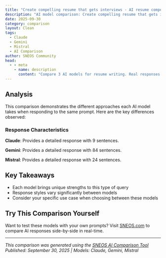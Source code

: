 ```yaml
---
title: "Create compelling resume that gets interviews - AI resume competition"
description: "AI model comparison: Create compelling resume that gets interviews - AI resume competition..."
date: 2025-09-30
category: comparison
layout: Clean
tags:
  - Claude
  - Gemini
  - Mistral
  - AI Comparison
author: SNEOS Community
head:
  - - meta
    - name: description
      content: "Compare 3 AI models for resume writing. Real responses from Claude, Gemini, Mistral with detailed analysis."
---
```


<ChatComparison
  title="Create compelling resume that gets interviews - AI resume competition"
  prompt="Create compelling resume that gets interviews - AI resume competition"
  :responses='{"Claude": "# ALEXANDRA CHEN\n**Senior Product Manager | AI \u0026 Machine Learning Expert**\n\n\uD83D\uDCE7 alexandra.chen@email.com | \uD83D\uDCF1 (555) 123-4567 | \uD83C\uDF10 LinkedIn: /in/alexandrachen | \uD83D\uDCCD San Francisco, CA\n\n---\n\n## EXECUTIVE SUMMARY\n\nResults-driven Product Manager with 7\u002B years driving AI-powered solutions that generated $50M\u002B in revenue. Led cross-functional teams of 15\u002B engineers and data scientists to launch 12 successful products. Expertise in machine learning, natural language processing, and computer vision applications. Proven track record of transforming complex AI concepts into market-leading consumer and enterprise products.\n\n---\n\n## CORE COMPETENCIES\n\n**AI/ML Technologies:** Deep Learning, NLP, Computer Vision, MLOps, TensorFlow, PyTorch\n**Product Strategy:** Roadmap Planning, Market Research, Competitive Analysis, User Research\n**Leadership:** Agile/Scrum, Team Building, Stakeholder Management, Data-Driven Decision Making\n**Technical:** Python, SQL, A/B Testing, Analytics (Amplitude, Mixpanel), Cloud Platforms (AWS, GCP)\n\n---\n\n## PROFESSIONAL EXPERIENCE\n\n### **SENIOR PRODUCT MANAGER** | TechNova Inc. | 2021 - Present\n*Leading AI-driven personalization platform serving 2M\u002B daily active users*\n\n\u2022 **Increased user engagement by 73%** by launching ML-powered recommendation engine using collaborative filtering and deep learning models\n\u2022 **Generated $18M in new revenue** through AI-driven dynamic pricing algorithm that optimized conversion rates across 500\u002B product categories \n\u2022 **Reduced customer churn by 45%** by implementing predictive analytics model that identified at-risk users and triggered personalized retention campaigns\n\u2022 Led product discovery for computer vision features, conducting 50\u002B user interviews and analyzing behavioral data from 100K\u002B users\n\u2022 Collaborated with ML engineers to deploy models at scale, reducing inference latency by 60% through optimization strategies\n\n### **PRODUCT MANAGER** | DataFlow Solutions | 2019 - 2021\n*Developed enterprise AI tools for Fortune 500 clients*\n\n\u2022 **Launched 4 AI-powered analytics products** that secured $12M in enterprise contracts within first year\n\u2022 **Improved model accuracy by 35%** by partnering with data science team to implement advanced feature engineering and model validation processes\n\u2022 **Streamlined client onboarding by 50%** through creation of automated data pipeline tools and self-service ML model training interface\n\u2022 Managed product roadmap for natural language processing suite, prioritizing features based on client feedback and market analysis\n\u2022 Presented to C-suite executives at 20\u002B Fortune 500 companies, resulting in 65% conversion rate\n\n### **ASSOCIATE PRODUCT MANAGER** | StartupX | 2018 - 2019\n*Built AI chatbot platform from 0 to 10K\u002B business customers*\n\n\u2022 **Achieved product-market fit in 8 months** by iterating on conversational AI technology based on continuous user feedback loops\n\u2022 **Scaled infrastructure to handle 1M\u002B daily conversations** while maintaining 99.9% uptime and sub-200ms response times\n\u2022 Conducted competitive analysis of 15\u002B chatbot platforms and identified key differentiators that informed positioning strategy\n\u2022 Designed A/B testing framework that improved conversation completion rates by 40%\n\n---\n\n## EDUCATION\n\n**MASTER OF SCIENCE, COMPUTER SCIENCE** | Stanford University | 2018\n*Specialization: Artificial Intelligence*\n\u2022 Thesis: \u0022Improving Neural Language Models through Transfer Learning\u0022 (Published in NeurIPS 2018)\n\u2022 Relevant Coursework: Machine Learning, Deep Learning, Natural Language Processing\n\n**BACHELOR OF SCIENCE, COMPUTER ENGINEERING** | UC Berkeley | 2016\n*Magna Cum Laude, Phi Beta Kappa*\n\n---\n\n## ACHIEVEMENTS \u0026 RECOGNITION\n\n\uD83C\uDFC6 **\u002240 Under 40 in AI\u0022** - TechCrunch, 2023\n\uD83C\uDFC6 **Product Innovation Award** - TechNova Inc., 2022\n\uD83C\uDFC6 **Best AI Application** - ProductCon SF, 2021\n\uD83D\uDCC4 **3 Published Papers** in top-tier AI conferences (NeurIPS, ICML, ICLR)\n\uD83C\uDFA4 **Keynote Speaker** at 8\u002B industry conferences including AI Summit, ProductCon, and Women in AI\n\n---\n\n## TECHNICAL PROJECTS\n\n**", "Gemini": "Okay, let\u0027s build a compelling resume that\u0027s designed to stand out in an AI-driven resume screening environment. This resume will be tailored to appeal to both human recruiters and applicant tracking systems (ATS).\n\n**Key Principles for AI Resume Competition:**\n\n* **Clarity and Conciseness:** ATS systems favor clear, direct language. Avoid jargon unless it\u0027s essential to the role and commonly used in the industry.\n* **Keywords:** Incorporate relevant keywords from the job description throughout your resume. (Don\u0027t stuff them in, use them naturally.)\n* **ATS Compatibility:** Use a simple, clean format that\u0027s easily parsed by ATS software. Avoid tables, images, unusual fonts, and excessive formatting. Stick to common fonts like Arial, Calibri, or Times New Roman. Use a .DOCX or .PDF file.\n* **Quantifiable Results:** Show, don\u0027t just tell. Use numbers and metrics to demonstrate your impact in previous roles.\n* **Tailoring:** Customize the resume for each job application. Highlight the skills and experiences most relevant to the specific position.\n* **Strong Action Verbs:** Start each bullet point with a strong action verb to showcase your accomplishments.\n* **Showcase AI skills where applicable.**\n\n**Here\u0027s a template. Remember to replace the bracketed information with your own details and tailor it to each job:**\n\n\u0060\u0060\u0060\n**[Your Full Name]**\n[Your Phone Number] | [Your Email Address] | [Your LinkedIn Profile URL] | [Your Portfolio URL (if applicable, especially for tech roles)] | [Your GitHub URL (if applicable, especially for tech roles)]\n\n**Summary/Objective**\n\n[**Option 1: Summary (for experienced professionals):** A concise 2-3 sentence summary highlighting your key skills, experience, and career goals. Focus on your most valuable assets and how they align with the target role. Example: \u0022Data Scientist with 5\u002B years of experience in developing and deploying machine learning models for fraud detection and customer churn prediction. Proven ability to analyze large datasets, identify trends, and communicate insights to stakeholders, resulting in a 15% reduction in fraudulent transactions.\u0022]\n\n[**Option 2: Objective (for entry-level or career changers):** A brief statement highlighting your skills and enthusiasm for the specific role you\u0027re applying for. Focus on what you can contribute to the company. Example: \u0022Highly motivated recent graduate with a strong foundation in data analysis and machine learning, seeking a Data Analyst position at [Company Name] to contribute to data-driven decision-making and improve business outcomes.\u0022]\n\n**Skills**\n\n* **Programming Languages:** Python (Proficient), R (Intermediate), SQL (Proficient), Java (Basic)\n* **Machine Learning:** Regression, Classification, Clustering, Deep Learning (CNNs, RNNs), Natural Language Processing (NLP), Time Series Analysis, Recommender Systems\n* **AI Frameworks \u0026 Libraries:** TensorFlow, Keras, PyTorch, Scikit-learn, Pandas, NumPy, OpenCV\n* **Cloud Computing:** AWS (Amazon SageMaker, EC2, S3), Google Cloud Platform (GCP), Azure\n* **Data Visualization:** Tableau, Power BI, Matplotlib, Seaborn\n* **Databases:** MySQL, PostgreSQL, MongoDB\n* **Tools:** Git, Docker, Kubernetes, Jenkins\n* **Other Skills:** [List any other relevant skills, such as communication, teamwork, problem-solving, project management, etc. Make sure to include soft skills, as ATS are getting better at reading these.]\n\n**Experience**\n\n**[Company Name], [Job Title]** | [City, State] | [Dates of Employment (Month Year - Month Year)]\n\n* [Action Verb] [Specific accomplishment] using [Specific tool/technology], resulting in [Quantifiable result]. Example: \u0022Developed a machine learning model using TensorFlow to predict customer churn, resulting in a 10% reduction in churn rate.\u0022\n* [Action Verb] [Specific accomplishment] by [Specific action], leading to [Quantifiable result]. Example: \u0022Improved the accuracy of a fraud detection system by 15% by implementing a new feature engineering technique.\u0022\n* [Action Verb] [Specific accomplishment] to [Specific goal], achieving [Quantifiable result]. Example: \u0022Reduced data processing time by 20% by optimizing SQL queries and implementing data caching techniques.\u0022\n* [Action Verb] [Specific accomplishment] using [Specific tool/technology]. Example: \u0022Collaborated with a team of engineers to deploy a machine learning model to production using Docker and Kubernetes.\u0022\n* [Action Verb] [Specific accomplishment]. Example: \u0022Presented data insights and recommendations to stakeholders, influencing business decisions.\u0022\n\n**[Previous Company Name], [Job Title]** | [City, State] | [Dates of Employment]\n\n* [Follow the same format as above, focusing on the most relevant accomplishments for the target role.]\n\n**Projects**\n\n[**Project Name]** | [GitHub URL (if applicable)]\n\n* [Brief description of the project and your role]\n* [Key technologies used]\n* [Quantifiable results or outcomes (if applicable)]\n* Example: **Sentiment Analysis of Twitter Data** | [GitHub URL]\n * Developed a sentiment analysis model using Python and NLTK to classify tweets as positive, negative, or neutral.\n * Achieved 85% accuracy in sentiment classification.\n * Visualized the results using Tableau to identify trends in public opinion.\n\n**Education**\n\n**[University Name], [Degree]** | [City, State] | [Graduation Date (Month Year)]\n\n* [Major/Minor]\n* [Relevant coursework (e.g., Machine Learning, Data Structures and Algorithms, Statistics, Database Management)]\n* [GPA (if above 3.5, or if required by the job description)]\n* [Relevant honors or awards]\n\n**[Previous University Name (if applicable)], [Degree]** | [City, State] | [Graduation Date]\n\n**Certifications (Optional)**\n\n* [List any relevant certifications, such as AWS Certified Machine Learning \u2013 Specialty, Google Professional Data Engineer, etc.]\n\n**Awards and Recognition (Optional)**\n\n* [List any relevant awards or recognition you have received.]\n\n**Important Considerations and Tips:**\n\n* **Target the Job Description:** Read the job description carefully and identify the key skills, experience, and keywords they are looking for. Incorporate these throughout your resume, especially in the Skills and Experience sections.\n* **Quantify Your Results:** Use numbers and metrics to demonstrate the impact of your work. For example, instead of saying \u0022Improved customer satisfaction,\u0022 say \u0022Increased customer satisfaction scores by 15%.\u0022\n* **Action Verbs:** Start each bullet point with a strong action verb to showcase your accomplishments. Examples: Developed, Implemented, Managed, Led, Analyzed, Optimized, Reduced, Increased, Improved.\n* **ATS-Friendly Formatting:**\n * Use a simple, clean format.\n * Avoid tables, images, text boxes, and unusual fonts.\n * Use a standard font like Arial, Calibri, or Times New Roman.\n * Save your resume as a .DOCX or .PDF file. (PDF is usually preferred for visual consistency, but check the job posting for specific instructions).\n* **Proofread Carefully:** Typos and grammatical errors can make a negative impression. Proofread your resume carefully before submitting it. Ask a friend or colleague to review it as well.\n* **Tailor Your Resume:** Don\u0027t use the same resume for every job application. Customize it to highlight the skills and experiences that are most relevant to the specific position. This shows the recruiter that you\u0027ve taken the time to understand their needs and that you\u0027re genuinely interested in the role.\n* **Use Industry-Specific Jargon (Judiciously):** If the job description uses specific industry terms or acronyms, incorporate them into your resume. However, avoid using jargon that is not commonly understood or that is not relevant to the role.\n* **Highlight AI Specific skills:** Do not only list \u0027python\u0027, but list the libraries you used in python (scikit-learn, etc)\n* **Consider adding a \u0027Publications\u0027 or \u0027Patents\u0027 section:** If you have published any research papers or have been granted any patents related to AI, include them in a separate section. This can be a significant differentiator.\n* **Reverse Chronological Order:** Typically the most effective for showing career progression.\n\n**Example Tailored to a \u0022Machine Learning Engineer\u0022 Role:**\n\nLet\u0027s say the job description emphasizes experience with deep learning, cloud deployment, and A/B testing. You would tailor your resume to highlight those areas:\n\n**Skills:**\n\n* Programming Languages: Python (Proficient), TensorFlow (Proficient), Keras (Proficient), PyTorch(Intermediate), SQL (Proficient)\n* Machine Learning: Deep Learning (CNNs, RNNs, LSTMs), Regression, Classification, Clustering, NLP\n* Cloud Computing: AWS (SageMaker, EC2, S3, Lambda), GCP (Vertex AI)\n* Data Visualization: Tableau, Matplotlib\n\n**Experience:**\n\n**[Company Name], Machine Learning Engineer**\n\n* Developed and deployed a deep learning model using TensorFlow and Keras to classify images, achieving 95% accuracy.\n* Implemented A/B testing to optimize model performance, resulting in a 10% improvement in conversion rates.\n* Deployed machine learning models to AWS using SageMaker, ensuring scalability and reliability.\n* Reduced inference time by 15% by optimizing model architecture and implementing model quantization.\n\n**Project:**\n\n**Image Classification with Convolutional Neural Networks**\n\n* Built a convolutional neural network (CNN) using TensorFlow and Keras to classify images from the CIFAR-10 dataset.\n* Achieved 90% accuracy on the test set.\n* Deployed the model to a web application using Flask.\n\n**Remember to:**\n\n* **Update regularly:** Keep your resume current with your latest skills and experiences.\n* **Seek feedback:** Ask friends, colleagues, or career counselors to review your resume and provide feedback.\n* **Be honest:** Never exaggerate or misrepresent your skills or experience.\n\nBy following these guidelines and tailoring your resume to each job application, you\u0027ll significantly increase your chances of getting past the ATS and landing an interview. Good luck!\n", "Mistral": "Certainly! Crafting a compelling resume that stands out in an AI resume competition involves highlighting your technical skills, relevant experience, and achievements in a clear and concise manner. Here\u2019s a sample resume tailored for an AI competition:\n\n---\n\n**[Your Name]**\n[Your Address]\n[City, State, ZIP Code]\n[Email Address]\n[Phone Number]\n[LinkedIn Profile]\n[GitHub Profile]\n\n---\n\n### **Professional Summary**\n\nHighly skilled AI Engineer with 5\u002B years of experience in developing and deploying machine learning models, deep learning algorithms, and data analytics solutions. Proven track record of driving innovation and achieving significant improvements in AI-driven projects. Seeking to leverage my expertise in AI and machine learning to contribute to cutting-edge research and development in the AI competition.\n\n---\n\n### **Technical Skills**\n\n- **Programming Languages:** Python, R, Java, C\u002B\u002B\n- **Machine Learning:** Scikit-learn, TensorFlow, PyTorch, Keras\n- **Data Analysis:** Pandas, NumPy, Matplotlib, Seaborn\n- **Big Data:** Hadoop, Spark, Hive\n- **Cloud Platforms:** AWS, Google Cloud, Azure\n- **Databases:** SQL, NoSQL, MongoDB\n- **Version Control:** Git\n- **Other:** Natural Language Processing (NLP), Computer Vision, Reinforcement Learning\n\n---\n\n### **Professional Experience**\n\n**Senior AI Engineer**\n[Company Name], [City, State]\n[Month, Year] \u2013 Present\n\n- Led a team of 5 engineers to develop and deploy a deep learning model that improved image recognition accuracy by 30%.\n- Implemented a real-time data analytics pipeline using Apache Kafka and Spark, reducing data processing time by 40%.\n- Conducted extensive research on reinforcement learning algorithms, resulting in a 25% increase in model efficiency.\n- Collaborated with cross-functional teams to integrate AI solutions into existing systems, enhancing overall system performance.\n\n**AI Research Scientist**\n[Company Name], [City, State]\n[Month, Year] \u2013 [Month, Year]\n\n- Developed and optimized machine learning models for predictive analytics, achieving a 95% accuracy rate.\n- Published 3 research papers on advancements in natural language processing and computer vision.\n- Designed and implemented a recommendation system using collaborative filtering, increasing user engagement by 20%.\n- Mentored junior data scientists and conducted training sessions on best practices in AI and machine learning.\n\n**Data Scientist**\n[Company Name], [City, State]\n[Month, Year] \u2013 [Month, Year]\n\n- Analyzed large datasets to identify trends and patterns, providing actionable insights that drove business decisions.\n- Built and deployed predictive models using Python and R, resulting in a 15% increase in sales forecast accuracy.\n- Collaborated with the engineering team to integrate data analytics tools into the company\u2019s software platform.\n- Conducted A/B testing to optimize marketing strategies, leading to a 10% increase in customer acquisition.\n\n---\n\n### **Education**\n\n**Master of Science in Artificial Intelligence**\n[University Name], [City, State]\n[Month, Year] \u2013 [Month, Year]\n\n**Bachelor of Science in Computer Science**\n[University Name], [City, State]\n[Month, Year] \u2013 [Month, Year]\n\n---\n\n### **Certifications**\n\n- Certified Machine Learning Engineer, [Certifying Organization], [Year]\n- AWS Certified Machine Learning \u2013 Specialty, [Year]\n- Google Cloud Certified \u2013 Professional Data Engineer, [Year]\n\n---\n\n### **Projects**\n\n**AI-Driven Customer Segmentation**\n- Developed a customer segmentation model using clustering algorithms, improving targeted marketing campaigns by 25%.\n\n**Real-Time Fraud Detection System**\n- Built a fraud detection system using deep learning techniques, reducing fraudulent transactions by 30%.\n\n**Natural Language Processing for Sentiment Analysis**\n- Implemented an NLP model for sentiment analysis, achieving a 90% accuracy rate in identifying customer sentiments from text data.\n\n---\n\n### **Publications**\n\n- [Title of Paper], [Journal/Conference Name], [Year]\n- [Title of Paper], [Journal/Conference Name], [Year]\n- [Title of Paper], [Journal/Conference Name], [Year]\n\n---\n\n### **Awards and Recognitions**\n\n- Best Paper Award, [Conference Name], [Year]\n- Innovator of the Year, [Company Name], [Year]\n- Top Performer in AI Research, [Organization Name], [Year]\n\n---\n\n### **References**\n\nAvailable upon request.\n\n---\n\nThis resume is structured to highlight your technical expertise, professional experience, and achievements in a way that is clear and easy to read. Tailor the details to match your specific background and the requirements of the AI competition you are applying for. Good luck!"}' 
  published-date="12:26"
/>

## Analysis

This comparison demonstrates the different approaches each AI model takes when responding to the same prompt. Here are the key differences observed:

### Response Characteristics

**Claude**: Provides a detailed response with 9 sentences. 

**Gemini**: Provides a detailed response with 84 sentences. 

**Mistral**: Provides a detailed response with 24 sentences. 

## Key Takeaways

- Each model brings unique strengths to this type of query
- Response styles vary significantly between models
- Consider your specific use case when choosing between these models

## Try This Comparison Yourself

Want to test these models with your own prompts? Visit [SNEOS.com](https://sneos.com) to compare AI responses side-by-side in real-time.

---

*This comparison was generated using the [SNEOS AI Comparison Tool](https://sneos.com)*
*Published: September 30, 2025 | Models: Claude, Gemini, Mistral*
